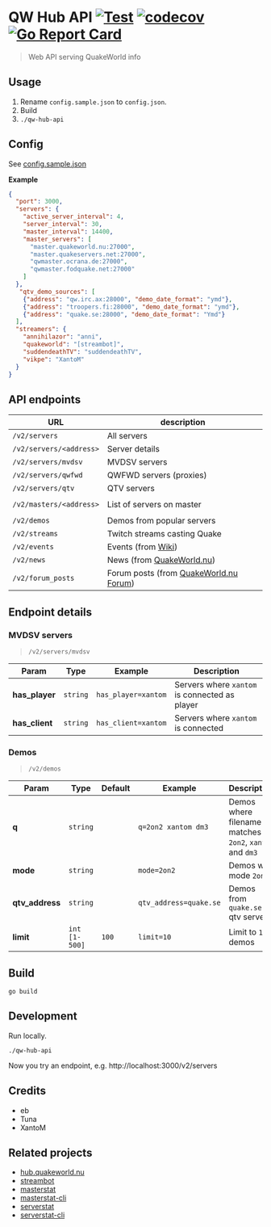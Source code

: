# QW Hub API [![Test](https://github.com/vikpe/qw-hub-api/actions/workflows/test.yml/badge.svg?branch=main)](https://github.com/vikpe/qw-hub-api/actions/workflows/test.yml) [![codecov](https://codecov.io/gh/vikpe/qw-hub-api/branch/main/graph/badge.svg)](https://codecov.io/gh/vikpe/qw-hub-api) [![Go Report Card](https://goreportcard.com/badge/github.com/vikpe/qw-hub-api)](https://goreportcard.com/report/github.com/vikpe/qw-hub-api)

> Web API serving QuakeWorld info

## Usage

1) Rename `config.sample.json` to `config.json`.
2) Build
3) `./qw-hub-api`

## Config

See [config.sample.json](./config.sample.json)

**Example**

```json
{
  "port": 3000,
  "servers": {
    "active_server_interval": 4,
    "server_interval": 30,
    "master_interval": 14400,
    "master_servers": [
      "master.quakeworld.nu:27000",
      "master.quakeservers.net:27000",
      "qwmaster.ocrana.de:27000",
      "qwmaster.fodquake.net:27000"
    ]
  },
   "qtv_demo_sources": [
    {"address": "qw.irc.ax:28000", "demo_date_format": "ymd"},
    {"address": "troopers.fi:28000", "demo_date_format": "ymd"},
    {"address": "quake.se:28000", "demo_date_format": "Ymd"}
  ],
  "streamers": {
    "annihilazor": "anni",
    "quakeworld": "[streambot]",
    "suddendeathTV": "suddendeathTV",
    "vikpe": "XantoM"
  }
}
```

## API endpoints

| URL                     | description                                                               |  
|-------------------------|---------------------------------------------------------------------------|
| `/v2/servers`           | All servers                                                               |  
| `/v2/servers/<address>` | Server details                                                            |  
| `/v2/servers/mvdsv`     | MVDSV servers                                                             |  
| `/v2/servers/qwfwd`     | QWFWD servers (proxies)                                                   |  
| `/v2/servers/qtv`       | QTV servers                                                               |
|                         |                                                                           |
| `/v2/masters/<address>` | List of servers on master                                                 |
|                         |                                                                           |
| `/v2/demos`             | Demos from popular servers                                                |  
| `/v2/streams`           | Twitch streams casting Quake                                              |  
| `/v2/events`            | Events (from [Wiki](https://wiki.quakeworld.nu/))                         |  
| `/v2/news`              | News (from [QuakeWorld.nu](https://www.quakeworld.nu/))                   |  
| `/v2/forum_posts`       | Forum posts (from [QuakeWorld.nu Forum](https://www.quakeworld.nu/forum)) |  

## Endpoint details

### MVDSV servers

> `/v2/servers/mvdsv`

| Param                | Type      | Example              | Description                                   |
|----------------------|-----------|----------------------|-----------------------------------------------|
| **has_player**       | `string`  | `has_player=xantom`  | Servers where `xantom` is connected as player |
| **has_client**       | `string`  | `has_client=xantom`  | Servers where `xantom` is connected           |

### Demos

> `/v2/demos`

| Param           | Type          | Default | Example                | Description                                             |
|-----------------|---------------|---------|------------------------|---------------------------------------------------------|
| **q**           | `string`      |         | `q=2on2 xantom dm3`    | Demos where filename matches `2on2`, `xantom` and `dm3` |
| **mode**        | `string`      |         | `mode=2on2`            | Demos with mode `2on2`                                  |
| **qtv_address** | `string`      |         | `qtv_address=quake.se` | Demos from `quake.se` qtv server                        |
| **limit**       | `int [1-500]` | `100`   | `limit=10`             | Limit to `10` demos                                     |

## Build

```she
go build
```

## Development

Run locally.

```shell
./qw-hub-api
```

Now you try an endpoint, e.g. http://localhost:3000/v2/servers

## Credits

* eb
* Tuna
* XantoM

## Related projects

* [hub.quakeworld.nu](https://github.com/quakeworldnu/hub.quakeworld.nu)
* [streambot](https://github.com/vikpe/qw-streambot)
* [masterstat](https://github.com/vikpe/masterstat)
* [masterstat-cli](https://github.com/vikpe/masterstat-cli)
* [serverstat](https://github.com/vikpe/serverstat)
* [serverstat-cli](https://github.com/vikpe/serverstat-cli)
